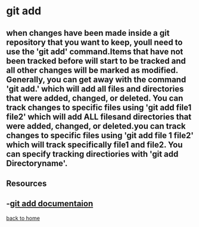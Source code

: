 # git add

when changes have been made inside a git repository that you want to keep, youll need to use the 'git add' command.Items that have not been tracked before will start to be tracked and all other changes will be marked as modified. Generally, you can get away with the command 'git add.' which will add all files and directories that were added, changed, or deleted. You can track changes to specific files using 'git add file1 file2' which will add ALL filesand directories that were added, changed, or deleted.you can track changes to specific files using 'git add file 1 file2' which will track specifically file1 and file2. You can specify tracking directiories with 'git add Directoryname'.
---
## Resources
-[git add documentaion](https://git-scm.com/docs/git-add)
---
[back to home](../readme.md)